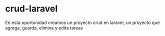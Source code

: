# crud-laravel
En esta oportunidad creamos un proyecto crud en laravel, un proyecto que agrega, guarda, elimina y edita tareas 
